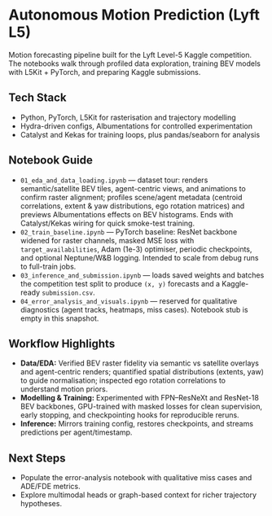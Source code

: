 # Autonomous Motion Prediction (Lyft L5)

Motion forecasting pipeline built for the Lyft Level-5 Kaggle competition. The notebooks walk through profiled data exploration, training BEV models with L5Kit + PyTorch, and preparing Kaggle submissions.

## Tech Stack
- Python, PyTorch, L5Kit for rasterisation and trajectory modelling
- Hydra-driven configs, Albumentations for controlled experimentation
- Catalyst and Kekas for training loops, plus pandas/seaborn for analysis

## Notebook Guide
- `01_eda_and_data_loading.ipynb` — dataset tour: renders semantic/satellite BEV tiles, agent-centric views, and animations to confirm raster alignment; profiles scene/agent metadata (centroid correlations, extent & yaw distributions, ego rotation matrices) and previews Albumentations effects on BEV histograms. Ends with Catalyst/Kekas wiring for quick smoke-test training.
- `02_train_baseline.ipynb` — PyTorch baseline: ResNet backbone widened for raster channels, masked MSE loss with `target_availabilities`, Adam (1e-3) optimiser, periodic checkpoints, and optional Neptune/W&B logging. Intended to scale from debug runs to full-train jobs.
- `03_inference_and_submission.ipynb` — loads saved weights and batches the competition test split to produce `(x, y)` forecasts and a Kaggle-ready `submission.csv`.
- `04_error_analysis_and_visuals.ipynb` — reserved for qualitative diagnostics (agent tracks, heatmaps, miss cases). Notebook stub is empty in this snapshot.

## Workflow Highlights
- **Data/EDA:** Verified BEV raster fidelity via semantic vs satellite overlays and agent-centric renders; quantified spatial distributions (extents, yaw) to guide normalisation; inspected ego rotation correlations to understand motion priors.
- **Modelling & Training:** Experimented with FPN–ResNeXt and ResNet-18 BEV backbones, GPU-trained with masked losses for clean supervision, early stopping, and checkpointing hooks for reproducible reruns.
- **Inference:** Mirrors training config, restores checkpoints, and streams predictions per agent/timestamp.

## Next Steps
- Populate the error-analysis notebook with qualitative miss cases and ADE/FDE metrics.
- Explore multimodal heads or graph-based context for richer trajectory hypotheses.
